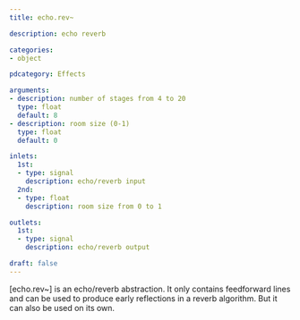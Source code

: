 ```yaml
---
title: echo.rev~

description: echo reverb

categories:
- object

pdcategory: Effects

arguments:
- description: number of stages from 4 to 20
  type: float
  default: 8
- description: room size (0-1)
  type: float
  default: 0

inlets:
  1st:
  - type: signal
    description: echo/reverb input
  2nd:
  - type: float
    description: room size from 0 to 1

outlets:
  1st:
  - type: signal
    description: echo/reverb output

draft: false
---
```


[echo.rev~] is an echo/reverb abstraction. It only contains feedforward lines and can be used to produce early reflections in a reverb algorithm. But it can also be used on its own.

